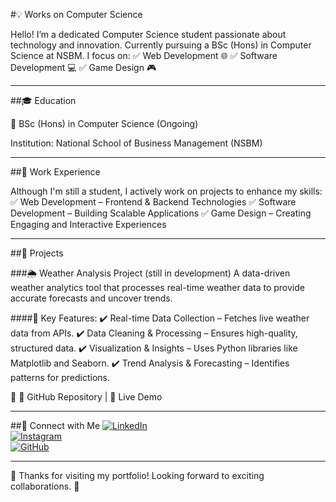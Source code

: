 
#💡 Works on Computer Science

Hello! I’m a dedicated Computer Science student passionate about technology and innovation.
Currently pursuing a BSc (Hons) in Computer Science at NSBM.
I focus on:
✅ Web Development 🌐
✅ Software Development 💻
✅ Game Design 🎮

---

##🎓 Education

📍 BSc (Hons) in Computer Science (Ongoing)

Institution: National School of Business Management (NSBM)

---

##💼 Work Experience

Although I'm still a student, I actively work on projects to enhance my skills:
✅ Web Development – Frontend & Backend Technologies
✅ Software Development – Building Scalable Applications
✅ Game Design – Creating Engaging and Interactive Experiences

---


##🔬 Projects

###🌦 Weather Analysis Project (still in development)
A data-driven weather analytics tool that processes real-time weather data to provide accurate forecasts and uncover trends.

####🔹 Key Features:
✔️ Real-time Data Collection – Fetches live weather data from APIs.
✔️ Data Cleaning & Processing – Ensures high-quality, structured data.
✔️ Visualization & Insights – Uses Python libraries like Matplotlib and Seaborn.
✔️ Trend Analysis & Forecasting – Identifies patterns for predictions.

📌 🔗 GitHub Repository | 🔗 Live Demo

---

##🔗 Connect with Me
[![LinkedIn](https://img.shields.io/badge/LinkedIn-0077B5?style=for-the-badge&logo=linkedin&logoColor=white)](https://www.linkedin.com/in/seniru-samaranayake-788957294?utm_source=share&utm_campaign=share_via&utm_content=profile&utm_medium=android_app)  
[![Instagram](https://img.shields.io/badge/Instagram-E4405F?style=for-the-badge&logo=instagram&logoColor=white)](https://www.instagram.com/53n1ru?igsh=YzEybHlsNnZxdnoz)  
[![GitHub](https://img.shields.io/badge/GitHub-181717?style=for-the-badge&logo=github&logoColor=white)](https://github.com/im45h4)  

---


📌 Thanks for visiting my portfolio! Looking forward to exciting collaborations. 🚀 
